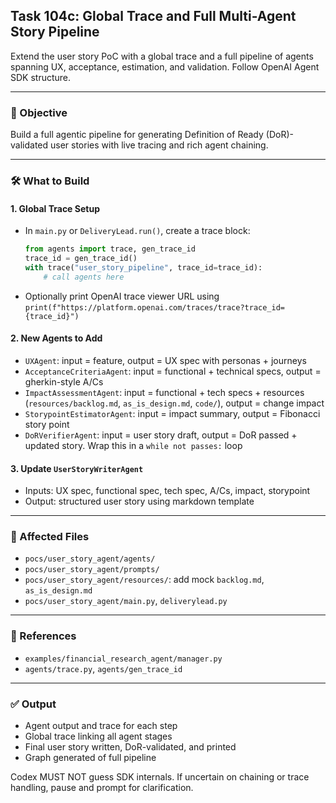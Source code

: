 ## Task 104c: Global Trace and Full Multi-Agent Story Pipeline

Extend the user story PoC with a global trace and a full pipeline of agents spanning UX, acceptance, estimation, and validation. Follow OpenAI Agent SDK structure.

---

### 🧠 Objective
Build a full agentic pipeline for generating Definition of Ready (DoR)-validated user stories with live tracing and rich agent chaining.

---

### 🛠 What to Build

#### 1. **Global Trace Setup**
- In `main.py` or `DeliveryLead.run()`, create a trace block:
  ```python
  from agents import trace, gen_trace_id
  trace_id = gen_trace_id()
  with trace("user_story_pipeline", trace_id=trace_id):
      # call agents here
  ```
- Optionally print OpenAI trace viewer URL using `print(f"https://platform.openai.com/traces/trace?trace_id={trace_id}")`

#### 2. **New Agents to Add**
- `UXAgent`: input = feature, output = UX spec with personas + journeys
- `AcceptanceCriteriaAgent`: input = functional + technical specs, output = gherkin-style A/Cs
- `ImpactAssessmentAgent`: input = functional + tech specs + resources (`resources/backlog.md`, `as_is_design.md`, `code/`), output = change impact
- `StorypointEstimatorAgent`: input = impact summary, output = Fibonacci story point
- `DoRVerifierAgent`: input = user story draft, output = DoR passed + updated story. Wrap this in a `while not passes:` loop

#### 3. **Update `UserStoryWriterAgent`**
- Inputs: UX spec, functional spec, tech spec, A/Cs, impact, storypoint
- Output: structured user story using markdown template

---

### 📂 Affected Files
- `pocs/user_story_agent/agents/`
- `pocs/user_story_agent/prompts/`
- `pocs/user_story_agent/resources/`: add mock `backlog.md`, `as_is_design.md`
- `pocs/user_story_agent/main.py`, `deliverylead.py`

---

### 📘 References
- `examples/financial_research_agent/manager.py`
- `agents/trace.py`, `agents/gen_trace_id`

---

### ✅ Output
- Agent output and trace for each step
- Global trace linking all agent stages
- Final user story written, DoR-validated, and printed
- Graph generated of full pipeline

Codex MUST NOT guess SDK internals. If uncertain on chaining or trace handling, pause and prompt for clarification.